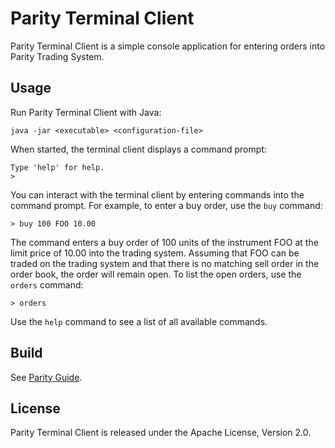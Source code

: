 Parity Terminal Client
======================

Parity Terminal Client is a simple console application for entering orders
into Parity Trading System.


Usage
-----

Run Parity Terminal Client with Java:

    java -jar <executable> <configuration-file>

When started, the terminal client displays a command prompt:

    Type 'help' for help.
    >

You can interact with the terminal client by entering commands into the command
prompt. For example, to enter a buy order, use the `buy` command:

    > buy 100 FOO 10.00

The command enters a buy order of 100 units of the instrument FOO at the limit
price of 10.00 into the trading system. Assuming that FOO can be traded on the
trading system and that there is no matching sell order in the order book, the
order will remain open. To list the open orders, use the `orders` command:

    > orders

Use the `help` command to see a list of all available commands.


Build
-----

See [Parity Guide][].

  [Parity Guide]: https://github.com/paritytrading/documentation


License
-------

Parity Terminal Client is released under the Apache License, Version 2.0.
